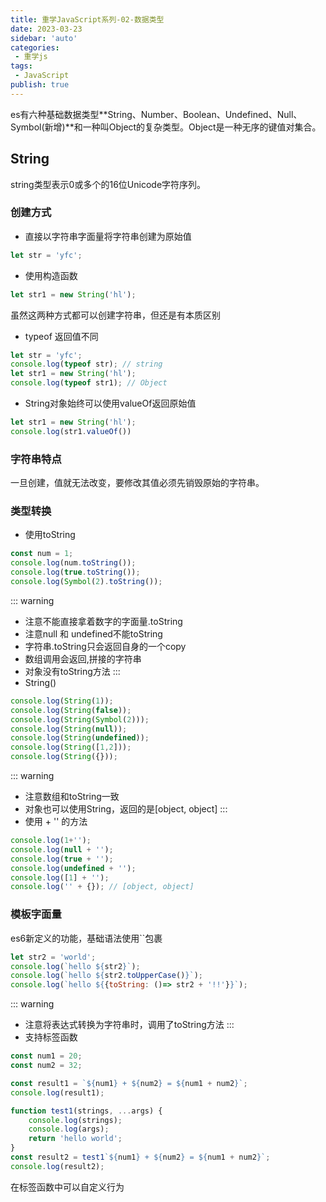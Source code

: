 ```yaml
---
title: 重学JavaScript系列-02-数据类型
date: 2023-03-23
sidebar: 'auto'
categories:
 - 重学js
tags:
 - JavaScript
publish: true
---
```

es有六种基础数据类型**String、Number、Boolean、Undefined、Null、Symbol(新增)**和一种叫Object的复杂类型。Object是一种无序的键值对集合。
## String
string类型表示0或多个的16位Unicode字符序列。
### 创建方式
+ 直接以字符串字面量将字符串创建为原始值
```js
let str = 'yfc';
```
+ 使用构造函数
```js
let str1 = new String('hl');
```
虽然这两种方式都可以创建字符串，但还是有本质区别
+ typeof 返回值不同
```js
let str = 'yfc';
console.log(typeof str); // string
let str1 = new String('hl');
console.log(typeof str1); // Object
```
+ String对象始终可以使用valueOf返回原始值
```js
let str1 = new String('hl');
console.log(str1.valueOf())
```
### 字符串特点
一旦创建，值就无法改变，要修改其值必须先销毁原始的字符串。
### 类型转换
+ 使用toString
```js
const num = 1;
console.log(num.toString());
console.log(true.toString());
console.log(Symbol(2).toString());
```
::: warning
+ 注意不能直接拿着数字的字面量.toString
+ 注意null 和 undefined不能toString
+ 字符串.toString只会返回自身的一个copy
+ 数组调用会返回,拼接的字符串
+ 对象没有toString方法
:::
+ String()
```js
console.log(String(1));
console.log(String(false));
console.log(String(Symbol(2)));
console.log(String(null));
console.log(String(undefined));
console.log(String([1,2]));
console.log(String({}));
```
::: warning
+ 注意数组和toString一致
+ 对象也可以使用String，返回的是[object, object]
:::
+ 使用 + '' 的方法
```js
console.log(1+'');
console.log(null + '');
console.log(true + '');
console.log(undefined + '');
console.log([1] + '');
console.log('' + {}); // [object, object]
```
### 模板字面量
es6新定义的功能，基础语法使用``包裹
```js
let str2 = 'world';
console.log(`hello ${str2}`);
console.log(`hello ${str2.toUpperCase()}`);
console.log(`hello ${{toString: ()=> str2 + '!!'}}`);
```
::: warning
+ 注意将表达式转换为字符串时，调用了toString方法
:::
+ 支持标签函数
```js
const num1 = 20;
const num2 = 32;

const result1 = `${num1} + ${num2} = ${num1 + num2}`;
console.log(result1);

function test1(strings, ...args) {
	console.log(strings);
	console.log(args);
	return 'hello world';
}
const result2 = test1`${num1} + ${num2} = ${num1 + num2}`;
console.log(result2);
```
在标签函数中可以自定义行为

### 

